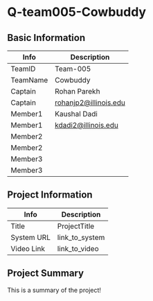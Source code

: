 # Q-team005-Cowbuddy

## Basic Information

|   Info      |        Description     |
| ----------- | ---------------------- |
| TeamID      |         Team-005       |
| TeamName    |         Cowbuddy       |
| Captain     |       Rohan Parekh     |
| Captain     |  rohanjp2@illinois.edu |
| Member1     |        Kaushal Dadi    |
| Member1     |   kdadi2@illinois.edu  |
| Member2     |                        |
| Member2     |                        |
| Member3     |                        |
| Member3     |                        |

## Project Information

|   Info      |        Description     |
| ----------- | ---------------------- |
|  Title      |       ProjectTitle     |
| System URL  |      link_to_system    |
| Video Link  |      link_to_video     |

## Project Summary

This is a summary of the project!

